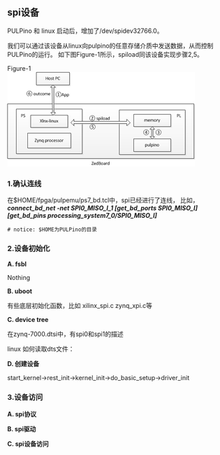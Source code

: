## spi设备

PULPino 和 linux 启动后，增加了/dev/spidev32766.0。

我们可以通过该设备从linux向pulpino的任意存储介质中发送数据，从而控制PULPino的运行。
如下图Figure-1所示，spiload同该设备实现步骤2,5。

Figure-1 </br>
<img src="./picture/debug_pulpino.jpg" />





### 1.确认连线

在$HOME/fpga/pulpemu/ps7_bd.tcl中，spi已经进行了连线，
比如，***connect_bd_net -net SPI0_MISO_I_1 [get_bd_ports SPI0_MISO_I]
[get_bd_pins processing_system7_0/SPI0_MISO_I]***

    # notice: $HOME为PULPino的目录

### 2.设备初始化

**A. fsbl**

Nothing

**B. uboot**

有些底层初始化函数，比如 xilinx_spi.c zynq_xpi.c等

**C. device tree**

在zynq-7000.dtsi中，有spi0和spi1的描述

linux 如何读取dts文件：



**D. 创建设备**

  
  start_kernel->rest_init->kernel_init->do_basic_setup->driver_init

### 3.设备访问

**A. spi协议**



**B. spi驱动**


**C. spi设备访问**
